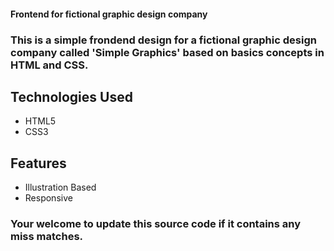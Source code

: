 #### Frontend for fictional graphic design company

### This is a simple frondend design for a fictional graphic design company called 'Simple Graphics' based on basics concepts in HTML and CSS.

## Technologies Used
* HTML5
* CSS3

## Features
* Illustration Based
* Responsive

### Your welcome to update this source code if it contains any miss matches.